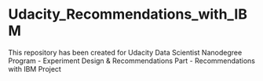 # Udacity_Recommendations_with_IBM
This repository has been created for Udacity Data Scientist Nanodegree Program - Experiment Design &amp; Recommendations Part - Recommendations with IBM Project
